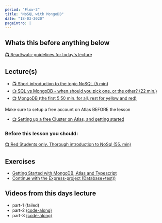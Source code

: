 ```yaml
---
period: "Flow-2"
title: "NoSQL with MongoDB"
date: "18-03-2020"
pageintro: |
---
```


## Whats this before anything below

[:tv: Read/watc-guidelines for today's lecture](https://youtu.be/jRxzS1fBpWQ)

## Lecture(s)

<!--BEGIN lectures ##-->

- [:tv: Short introduction to the topic NoSQL (5 min)](https://www.youtube.com/watch?v=BgQFJ_UNIgw)
- [:tv: SQL vs MongoDB - when should you pick one, or the other? (22 min.)](https://www.youtube.com/watch?v=ZS_kXvOeQ5Y&t=20s)
- [:tv: MongoDB (the first 5.50 min. for all, rest for yellow and red)](https://www.youtube.com/watch?v=UFVFIKduXpo)
  <!--END lectures ##-->

<!--BEGIN lectures_guides ##-->

Make sure to setup a free account on Atlas BEFORE the lesson

- [:tv: Setting up a free Cluster on Atlas, and getting started](https://youtu.be/0Wqibp3r9wU)

<!--END lectures_guides ##-->

### Before this lesson you should:

<!--BEGIN readings ##-->

[:tv: Red Students only. Thorough introduction to NoSql (55. min)](https://www.youtube.com/watch?v=qI_g07C_Q5I&t=49s)

  <!--END readings ##-->

## Exercises

<!--BEGIN exercises ##-->

- [Getting Started with MongoDB, Atlas and Typescript](https://docs.google.com/document/d/1dgR1c6PGzhmCECU_mbgvBNlSZsH5ARnw1w53DAQkJOc/edit?usp=sharing)
- [Continue with the Express-project (Database+test))](https://docs.google.com/document/d/1W8b6hihu1WyTduhzejUQ6mTSeCvax2PJLt5F9wUCEnQ/edit?usp=sharing)

<!--END exercises ##-->

<!--BEGIN slides ##-->

<!--END slides ##-->
## Videos from this days lecture
- part-1 (failed)
- part-2 [(code-along)](https://youtu.be/x2PHy_5bIbw)
- part-3 [(code-along)](https://youtu.be/rRAdDizTWZk)